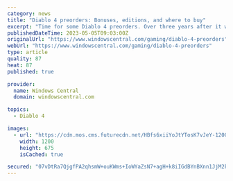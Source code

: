 ```yaml
---
category: news
title: "Diablo 4 preorders: Bonuses, editions, and where to buy"
excerpt: "Time for some Diablo 4 preorders. Over three years after it was first revealed, preorders are now live for Blizzard Entertainment's next big role-playing game. Diablo 4 is on the way, and as ..."
publishedDateTime: 2023-05-05T09:03:00Z
originalUrl: "https://www.windowscentral.com/gaming/diablo-4-preorders"
webUrl: "https://www.windowscentral.com/gaming/diablo-4-preorders"
type: article
quality: 87
heat: 87
published: true

provider:
  name: Windows Central
  domain: windowscentral.com

topics:
  - Diablo 4

images:
  - url: "https://cdn.mos.cms.futurecdn.net/HBfs6xiiYoJtYTosK7vJeY-1200-80.jpg"
    width: 1200
    height: 675
    isCached: true

secured: "07vDtRa7QjgfPA2qhsmW+ouKWms+IoWYaZsN7+agH+k8iIGdBYnBXnn1JjM2kjayJrnm1q0JVtXEZbOloBcHLFs+3kmFmt79jOVIyaQkm4ctTgMhTYvNsILXWR3wV5iOlqvLSjZPlQUepVsxu0Dr81cAiKIvJkR5f+F5O8cg8mUKd0LkUA8U2E8NVQkK4fwV4zqIG09Ii8VFxKGzkPG1re3U4OOOmMoAHQ7V1EwI/El9dGFgfZHqKA4bCawDZoiWevBEJCWt4t5fUVAcw3FJ8i+KaLmJN4zHF7Ck0D5oohVZ0ujKXA/p5dZaKdUoGWroUCLvZBq3QVJWU1Anr0v2n5lwOc7TVhWzSV+6yYHK6w8=;OqaiNkn+YaLtN6/MtrkJcw=="
---
```



